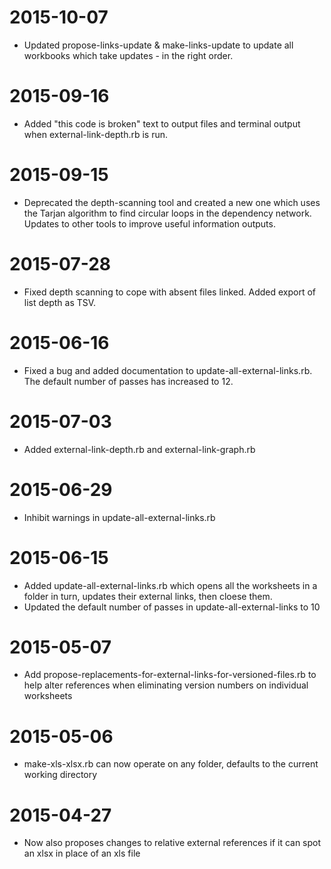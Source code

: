 # 2015-10-07

* Updated propose-links-update & make-links-update to update all workbooks which take updates - in the right order.

# 2015-09-16

* Added "this code is broken" text to output files and terminal output when external-link-depth.rb is run.

# 2015-09-15

* Deprecated the depth-scanning tool and created a new one which uses the Tarjan algorithm to find circular loops in the dependency network. Updates to other tools to improve useful information outputs.

# 2015-07-28

* Fixed depth scanning to cope with absent files linked. Added export of list depth as TSV.

# 2015-06-16

* Fixed a bug and added documentation to update-all-external-links.rb. The default number of passes has increased to 12.

# 2015-07-03

* Added external-link-depth.rb and external-link-graph.rb

# 2015-06-29

* Inhibit warnings in update-all-external-links.rb

# 2015-06-15

* Added update-all-external-links.rb which opens all the worksheets in a folder in turn, updates their external links, then cloese them.
* Updated the default number of passes in update-all-external-links to 10

# 2015-05-07

* Add propose-replacements-for-external-links-for-versioned-files.rb to help alter references when eliminating version numbers on individual worksheets

# 2015-05-06

* make-xls-xlsx.rb can now operate on any folder, defaults to the current working directory

# 2015-04-27

* Now also proposes changes to relative external references if it can spot an xlsx in place of an xls file
